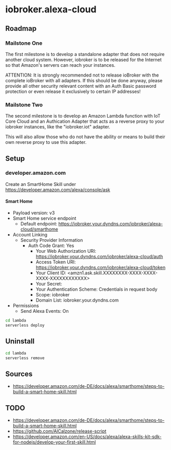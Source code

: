 # iobroker.alexa-cloud

## Roadmap
### Mailstone One
The first milestone is to develop a standalone adapter that does not
require another cloud system. However, iobroker is to be released for
the Internet so that Amazon's servers can reach your instances.

ATTENTION: It is strongly recommended not to release ioBroker with the
complete ioBroker with all adapters. If this should be done anyway,
please provide all other security relevant content with an
Auth Basic password protection or even release it exclusively to
certain IP addresses!

### Mailstone Two
The second milestone is to develop an Amazon Lambda function with
IoT Core Cloud and an Authication Adapter that acts as a reverse proxy
to your iobroker instances, like the "iobroker.iot" adapter.

This will also allow those who do not have the ability or means
to build their own reverse proxy to use this adapter.

## Setup
### developer.amazon.com
Create an SmartHome Skill under https://developer.amazon.com/alexa/console/ask

#### Smart Home
- Payload version: v3
- Smart Home service endpoint
    - Default endpoint: https://iobroker.your.dyndns.com/iobroker/alexa-cloud/smarthome
- Account Linking
    - Security Provider Information
        - Auth Code Grant: Yes
            - Your Web Authorization URI: https://iobroker.your.dyndns.com/iobroker/alexa-cloud/auth
            - Access Token URI: https://iobroker.your.dyndns.com/iobroker/alexa-cloud/token
            - Your Client ID: <amzn1.ask.skill.XXXXXXXX-XXXX-XXXX-XXXX-XXXXXXXXXXXX>
            - Your Secret: <your secret>
            - Your Authentication Scheme: Credentials in request body
            - Scope: iobroker
            - Domain List: iobroker.your.dyndns.com
- Permissions
    - Send Alexa Events: On

```bash
cd lambda
serverless deploy
```

## Uninstall
```bash
cd lambda
serverless remove
```

## Sources
- https://developer.amazon.com/de-DE/docs/alexa/smarthome/steps-to-build-a-smart-home-skill.html

## TODO
- https://developer.amazon.com/de-DE/docs/alexa/smarthome/steps-to-build-a-smart-home-skill.html
- https://github.com/AlCalzone/release-script
- https://developer.amazon.com/en-US/docs/alexa/alexa-skills-kit-sdk-for-nodejs/develop-your-first-skill.html
